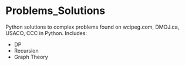 # Problems_Solutions
Python solutions to complex problems found on wcipeg.com, DMOJ.ca, USACO, CCC in Python.
Includes:
- DP
- Recursion
- Graph Theory

